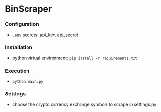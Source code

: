 # BinScraper

### Configuration

- `.env` secrets: api_key, api_secret

### Installation

- python virtual environment: `pip install -r requirements.txt`

### Execution

- `python main.py`

### Settings

- choose the crypto currency exchange symbols to scrape in settings.py
